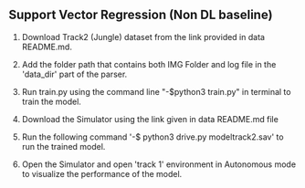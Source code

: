 ## Support Vector Regression (Non DL baseline)
1) Download Track2 (Jungle) dataset from the link provided in data README.md.
   
2) Add the folder path that contains both IMG Folder and log file in the 'data_dir' part of the parser.
 
3) Run train.py using the command line "-$python3 train.py" in terminal to train the model.
 
4) Download the Simulator using the link given in data README.md file
 
5) Run the following command '-$ python3 drive.py modeltrack2.sav' to run the trained model.
 
6) Open the Simulator and open 'track 1' environment in Autonomous mode to visualize the performance of the model.
